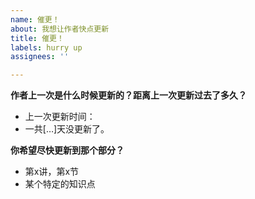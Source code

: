 ```yaml
---
name: 催更！
about: 我想让作者快点更新
title: 催更！
labels: hurry up
assignees: ''

---
```


**作者上一次是什么时候更新的？距离上一次更新过去了多久？**
 - 上一次更新时间：
 - 一共[…]天没更新了。

**你希望尽快更新到那个部分？**
 - 第x讲，第x节
 - 某个特定的知识点
